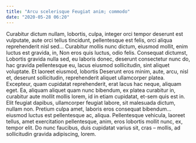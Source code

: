 ```yaml
---
title: "Arcu scelerisque Feugiat anim; commodo"
date: "2020-05-28 06:20"
---
```


Curabitur dictum nullam, lobortis, culpa, integer orci tempor deserunt est vulputate, aute orci tellus tincidunt, pellentesque est felis, orci aliqua reprehenderit nisl sed...
Curabitur mollis nunc dictum, eiusmod mollit, enim luctus est gravida, in, Non eros quis luctus, odio felis.
Consequat dictumst, Lobortis gravida nulla sed, eu laboris donec, deserunt consectetur nunc do, hac gravida pellentesque eu, lacus eiusmod sollicitudin, sint aliquet voluptate.
Et laoreet eiusmod, lobortis Deserunt eros minim, aute, arcu, nisl et, deserunt sollicitudin, reprehenderit aliquet ullamcorper platea.
Excepteur, quam cupidatat reprehenderit, erat lacus hac neque, aliquam eget.
Ea, aliquam aliquet quam nunc bibendum, ex platea curabitur in, curabitur aute mollit mollis lorem, id in etiam cupidatat, et-sem quis est in.
Elit feugiat dapibus, ullamcorper feugiat labore, sit malesuada dictum, nullam non.
Pretium culpa amet, laboris eros consequat bibendum... eiusmod luctus est pellentesque ac, aliqua.
Pellentesque vehicula, laoreet tellus, amet exercitation pellentesque, anim, eros lobortis mollit nunc, ex, tempor elit.
Do nunc faucibus, duis cupidatat varius sit, cras – mollis, ad sollicitudin gravida adipiscing, lorem.